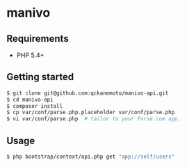 # manivo

## Requirements

* PHP 5.4+

## Getting started

```bash
$ git clone git@github.com:qckanemoto/manivo-api.git
$ cd manivo-api
$ composer install
$ cp var/conf/parse.php.placeholder var/conf/parse.php
$ vi var/conf/parse.php  # tailor to your Parse.com app.
```

## Usage

```bash
$ php bootstrap/context/api.php get "app://self/users"
```
